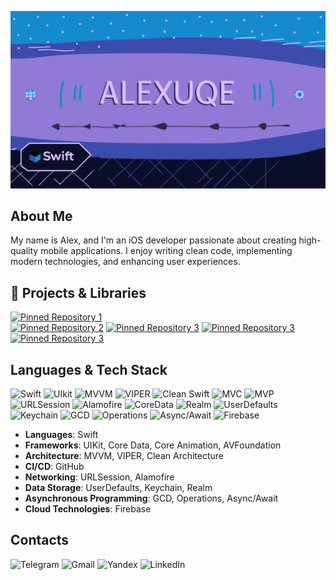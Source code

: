 [![Header](https://github.com/Alexuqe/Alexuqe/blob/main/assets/banner-for-ios-developer-profile--in-the-middle-is.png)](https://github.com/Alexuqe)

## About Me
My name is Alex, and I'm an iOS developer passionate about creating high-quality mobile applications. I enjoy writing clean code, implementing modern technologies, and enhancing user experiences.

## 🚀 Projects & Libraries  
[![Pinned Repository 1](https://img.shields.io/badge/Packages-SideMenuKit-green)](https://github.com/Alexuqe/SideMenuKit)  
[![Pinned Repository 2](https://img.shields.io/badge/Projects-Align2D-blue)](https://github.com/Alexuqe/Align2D) 
[![Pinned Repository 3](https://img.shields.io/badge/TodoList-blue)](https://github.com/Alexuqe/ToDoList)
[![Pinned Repository 3](https://img.shields.io/badge/BrainBoost-blue)](https://github.com/Alexuqe/BrainBoost)     
[![Pinned Repository 3](https://img.shields.io/badge/Contributor-DeliveryApp-yellow)](https://github.com/trambalda/iaw1)

## Languages & Tech Stack 
![Swift](https://img.shields.io/badge/Swift-F05138?style=plastic&logo=swift&logoColor=FFFFFF)
![UIkit](https://img.shields.io/badge/UIkit-7F7F7F?style=plastic)
![MVVM](https://img.shields.io/badge/MVVM-7F7F7F?style=plastic)
![VIPER](https://img.shields.io/badge/VIPER-7F7F7F?style=plastic)
![Clean Swift](https://img.shields.io/badge/CleanSwift-7F7F7F?style=plastic)
![MVC](https://img.shields.io/badge/MVC-7F7F7F?style=plastic)
![MVP](https://img.shields.io/badge/MVP-7F7F7F?style=plastic)
![URLSession](https://img.shields.io/badge/URLSession-7F7F7F?style=plastic)
![Alamofire](https://img.shields.io/badge/Alamofire-7F7F7F?style=plastic)
![CoreData](https://img.shields.io/badge/CoreData-7F7F7F?style=plastic)
![Realm](https://img.shields.io/badge/Realm-7F7F7F?style=plastic)
![UserDefaults](https://img.shields.io/badge/UserDefaults-7F7F7F?style=plastic)
![Keychain](https://img.shields.io/badge/Keychain-7F7F7F?style=plastic)
![GCD](https://img.shields.io/badge/GCD-7F7F7F?style=plastic)
![Operations](https://img.shields.io/badge/Operations-7F7F7F?style=plastic)
![Async/Await](https://img.shields.io/badge/Async/Await-7F7F7F?style=plastic)
![Firebase](https://img.shields.io/badge/Firebase-7F7F7F?style=plastic)

- **Languages**: Swift 
- **Frameworks**: UIKit, Core Data, Core Animation, AVFoundation  
- **Architecture**: MVVM, VIPER, Clean Architecture   
- **CI/CD**: GitHub  
- **Networking**: URLSession, Alamofire 
- **Data Storage**: UserDefaults, Keychain, Realm  
- **Asynchronous Programming**: GCD, Operations, Async/Await  
- **Cloud Technologies**: Firebase
  
## Contacts
![Telegram](https://img.shields.io/badge/Telegram-EDEDED?style=flat-square&logo=telegram&logoColor=FFFFFF(https://t.me/HORDIAH))
![Gmail](https://img.shields.io/badge/Gmail-EDEDED?style=flat-square&logo=gmail&logoColor=FFFFFF(hordiah1@gmail.com))
![Yandex](https://img.shields.io/badge/Yandex-FFD04D?style=flat-square(hordiah1@gmail.com))
![LinkedIn](https://img.shields.io/badge/LinkedIn-0A66C2?style=flat-square([hordiah1@gmail.com](https://www.linkedin.com/in/alexandr-galushko-11745b300/)))
